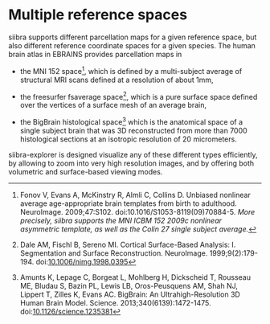 # Multiple reference spaces

siibra supports different parcellation maps for a given reference space, but also different reference coordinate spaces for a given species. The human brain atlas in EBRAINS provides parcellation maps in 

- the MNI 152 space[^1], which is defined by a multi-subject average of structural MRI scans defined at a resolution of about 1mm,

- the freesurfer fsaverage space[^2], which is a pure surface space defined over the vertices of a surface mesh of an average brain,

- the BigBrain histological space[^3] which is the anatomical space of a single subject brain that was 3D reconstructed from more than 7000 histological sections at an isotropic resolution of 20 micrometers.

siibra-explorer is designed visualize any of these different types efficiently, by allowing to zoom into very high resolution images, and by offering both volumetric and surface-based viewing modes.

[^1]: Fonov V, Evans A, McKinstry R, Almli C, Collins D. Unbiased nonlinear average age-appropriate brain templates from birth to adulthood. NeuroImage. 2009;47:S102. doi:10.1016/S1053-8119(09)70884-5. *More precisely, siibra supports the MNI ICBM 152 2009c nonlinear asymmetric template, as well as the Colin 27 single subject average.*

[^2]: Dale AM, Fischl B, Sereno MI. Cortical Surface-Based Analysis: I. Segmentation and Surface Reconstruction. NeuroImage. 1999;9(2):179-194. doi:[10.1006/nimg.1998.0395](https://doi.org/10.1006/nimg.1998.0395)

[^3]: Amunts K, Lepage C, Borgeat L, Mohlberg H, Dickscheid T, Rousseau ME, Bludau S, Bazin PL, Lewis LB, Oros-Peusquens AM, Shah NJ, Lippert T, Zilles K, Evans AC. BigBrain: An Ultrahigh-Resolution 3D Human Brain Model. Science. 2013;340(6139):1472-1475. doi:[10.1126/science.1235381](https://doi.org/10.1126/science.1235381)